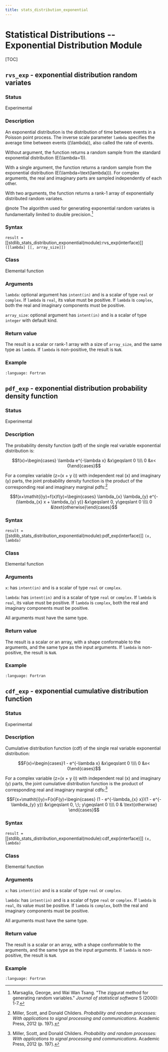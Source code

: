 ```yaml
---
title: stats_distribution_exponential
---
```


# Statistical Distributions -- Exponential Distribution Module

[TOC]

## `rvs_exp` - exponential distribution random variates

### Status

Experimental

### Description

An exponential distribution is the distribution of time between events in a Poisson point process.
The inverse scale parameter `lambda` specifies the average time between events (\(\lambda\)), also called the rate of events.

Without argument, the function returns a random sample from the standard exponential distribution \(E(\lambda=1)\).

With a single argument, the function returns a random sample from the exponential distribution \(E(\lambda=\text{lambda})\).
For complex arguments, the real and imaginary parts are sampled independently of each other.

With two arguments, the function returns a rank-1 array of exponentially distributed random variates.

@note
The algorithm used for generating exponential random variates is fundamentally limited to double precision.[^1]

### Syntax

`result = ` [[stdlib_stats_distribution_exponential(module):rvs_exp(interface)]] `([lambda] [[, array_size]])`

### Class

Elemental function

### Arguments

`lambda`: optional argument has `intent(in)` and is a scalar of type `real` or `complex`.
If `lambda` is `real`, its value must be positive. If `lambda` is `complex`, both the real and imaginary components must be positive.

`array_size`: optional argument has `intent(in)` and is a scalar of type `integer` with default kind.

### Return value

The result is a scalar or rank-1 array with a size of `array_size`, and the same type as `lambda`.
If `lambda` is non-positive, the result is `NaN`.

### Example

```{literalinclude} ../../example/stats_distribution_exponential/example_exponential_rvs.f90
:language: Fortran
```

## `pdf_exp` - exponential distribution probability density function

### Status

Experimental

### Description

The probability density function (pdf) of the single real variable exponential distribution is:

$$f(x)=\begin{cases} \lambda e^{-\lambda x} &x\geqslant 0 \\\\ 0 &x< 0\end{cases}$$

For a complex variable \(z=(x + y i)\) with independent real \(x\) and imaginary \(y\) parts, the joint probability density function is the product of the corresponding real and imaginary marginal pdfs:[^2]

$$f(x+\mathit{i}y)=f(x)f(y)=\begin{cases} \lambda_{x} \lambda_{y} e^{-(\lambda_{x} x + \lambda_{y} y)} &x\geqslant 0, y\geqslant 0 \\\\ 0 &\text{otherwise}\end{cases}$$

### Syntax

`result = ` [[stdlib_stats_distribution_exponential(module):pdf_exp(interface)]] `(x, lambda)`

### Class

Elemental function

### Arguments

`x`: has `intent(in)` and is a scalar of type `real` or `complex`.

`lambda`: has `intent(in)` and is a scalar of type `real` or `complex`.
If `lambda` is `real`, its value must be positive. If `lambda` is `complex`, both the real and imaginary components must be positive.

All arguments must have the same type.

### Return value

The result is a scalar or an array, with a shape conformable to the arguments, and the same type as the input arguments. If `lambda` is non-positive, the result is `NaN`.

### Example

```{literalinclude} ../../example/stats_distribution_exponential/example_exponential_pdf.f90
:language: Fortran
```

## `cdf_exp` - exponential cumulative distribution function

### Status

Experimental

### Description

Cumulative distribution function (cdf) of the single real variable exponential distribution:

$$F(x)=\begin{cases}1 - e^{-\lambda x} &x\geqslant 0 \\\\ 0 &x< 0\end{cases}$$

For a complex variable  \(z=(x + y i)\) with independent real \(x\) and imaginary \(y\) parts, the joint cumulative distribution function is the product of corresponding real and imaginary marginal cdfs:[^2]

$$F(x+\mathit{i}y)=F(x)F(y)=\begin{cases} (1 - e^{-\lambda_{x} x})(1 - e^{-\lambda_{y} y}) &x\geqslant 0, \;\; y\geqslant 0 \\\\ 0 & \text{otherwise} \end{cases}$$

### Syntax

`result = ` [[stdlib_stats_distribution_exponential(module):cdf_exp(interface)]] `(x, lambda)`

### Class

Elemental function

### Arguments

`x`: has `intent(in)` and is a scalar of type `real` or `complex`.

`lambda`: has `intent(in)` and is a scalar of type `real` or `complex`.
If `lambda` is `real`, its value must be positive. If `lambda` is `complex`, both the real and imaginary components must be positive.

All arguments must have the same type.

### Return value

The result is a scalar or an array, with a shape conformable to the arguments, and the same type as the input arguments. If `lambda` is non-positive, the result is `NaN`.

### Example

```{literalinclude} ../../example/stats_distribution_exponential/example_exponential_cdf.f90
:language: Fortran
```

[^1]: Marsaglia, George, and Wai Wan Tsang. "The ziggurat method for generating random variables." _Journal of statistical software_ 5 (2000): 1-7.

[^2]: Miller, Scott, and Donald Childers. _Probability and random processes: With applications to signal processing and communications_. Academic Press, 2012 (p. 197).
